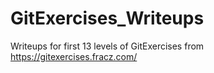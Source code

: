 # GitExercises_Writeups
Writeups for first 13 levels of GitExercises from https://gitexercises.fracz.com/
